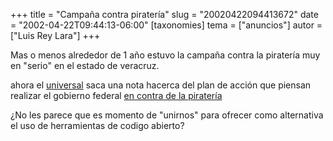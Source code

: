 +++
title = "Campaña contra piratería"
slug = "20020422094413672"
date = "2002-04-22T09:44:13-06:00"
[taxonomies]
tema = ["anuncios"]
autor = ["Luis Rey Lara"]
+++



Mas o menos alrededor de 1 año estuvo la campaña contra la piratería muy
en "serio" en el estado de veracruz.

ahora el [universal](http://www.eluniversal.com.mx) saca una nota
hacerca del plan de acción que piensan realizar el gobierno federal [en
contra de la
piratería](http://www.eluniversal.com.mx/pls/impreso/noticia_supl.html?id_articulo=4728&tabla=articulos)

¿No les parece que es momento de "unirnos" para ofrecer como alternativa
el uso de herramientas de codigo abierto?
